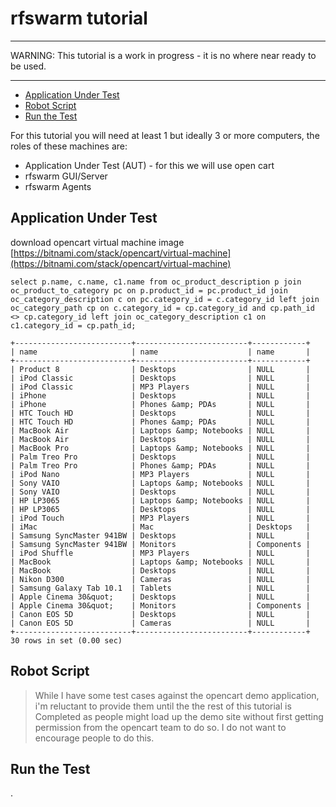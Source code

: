 
# rfswarm tutorial
---

WARNING: This tutorial is a work in progress - it is no where near ready to be used.

---

- [Application Under Test](#application-under-test)
- [Robot Script](#robot-script)
- [Run the Test](#run-the-test)


For this tutorial you will need at least 1 but ideally 3 or more computers, the roles of these machines are:
- Application Under Test (AUT) - for this we will use open cart
- rfswarm GUI/Server
- rfswarm Agents

## Application Under Test

download opencart virtual machine image
[https://bitnami.com/stack/opencart/virtual-machine](https://bitnami.com/stack/opencart/virtual-machine)




```sqlexample
select p.name, c.name, c1.name from oc_product_description p join oc_product_to_category pc on p.product_id = pc.product_id join oc_category_description c on pc.category_id = c.category_id left join oc_category_path cp on c.category_id = cp.category_id and cp.path_id <> cp.category_id left join oc_category_description c1 on c1.category_id = cp.path_id;

+--------------------------+-------------------------+------------+
| name                     | name                    | name       |
+--------------------------+-------------------------+------------+
| Product 8                | Desktops                | NULL       |
| iPod Classic             | Desktops                | NULL       |
| iPod Classic             | MP3 Players             | NULL       |
| iPhone                   | Desktops                | NULL       |
| iPhone                   | Phones &amp; PDAs       | NULL       |
| HTC Touch HD             | Desktops                | NULL       |
| HTC Touch HD             | Phones &amp; PDAs       | NULL       |
| MacBook Air              | Laptops &amp; Notebooks | NULL       |
| MacBook Air              | Desktops                | NULL       |
| MacBook Pro              | Laptops &amp; Notebooks | NULL       |
| Palm Treo Pro            | Desktops                | NULL       |
| Palm Treo Pro            | Phones &amp; PDAs       | NULL       |
| iPod Nano                | MP3 Players             | NULL       |
| Sony VAIO                | Laptops &amp; Notebooks | NULL       |
| Sony VAIO                | Desktops                | NULL       |
| HP LP3065                | Laptops &amp; Notebooks | NULL       |
| HP LP3065                | Desktops                | NULL       |
| iPod Touch               | MP3 Players             | NULL       |
| iMac                     | Mac                     | Desktops   |
| Samsung SyncMaster 941BW | Desktops                | NULL       |
| Samsung SyncMaster 941BW | Monitors                | Components |
| iPod Shuffle             | MP3 Players             | NULL       |
| MacBook                  | Laptops &amp; Notebooks | NULL       |
| MacBook                  | Desktops                | NULL       |
| Nikon D300               | Cameras                 | NULL       |
| Samsung Galaxy Tab 10.1  | Tablets                 | NULL       |
| Apple Cinema 30&quot;    | Desktops                | NULL       |
| Apple Cinema 30&quot;    | Monitors                | Components |
| Canon EOS 5D             | Desktops                | NULL       |
| Canon EOS 5D             | Cameras                 | NULL       |
+--------------------------+-------------------------+------------+
30 rows in set (0.00 sec)
```


## Robot Script


> While I have some test cases against the opencart demo application, i'm reluctant to provide them until the the rest of this tutorial is Completed as people might load up the demo site without first getting permission from the opencart team to do so. I do not want to encourage people to do this.

## Run the Test



.
